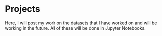 # Projects

Here, I will post my work on the datasets that I have worked on and will be working in the future.
All of these will be done in Jupyter Notebooks.
